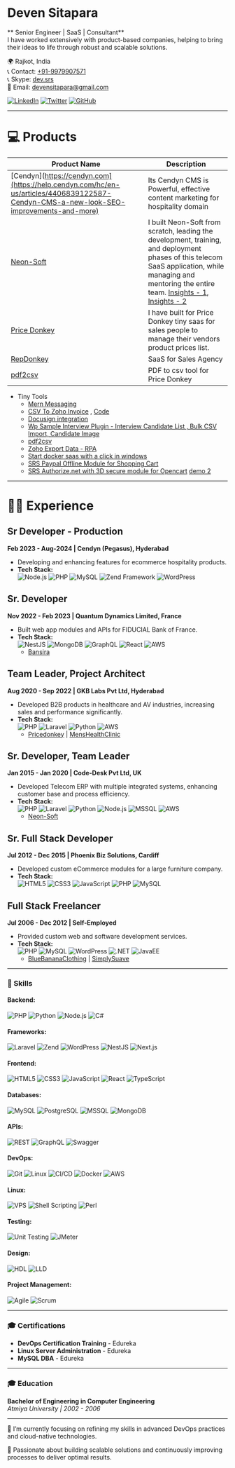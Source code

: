 # Deven Sitapara

** Senior Engineer | SaaS | Consultant** <br/>
I have worked extensively with product-based companies, helping to bring their ideas to life through robust and scalable solutions.
 
🌍 Rajkot, India <br/>
📞 Contact: [+91-9979907571](https://wa.link/bi5653) <br/>
📞 Skype: [dev.srs](https://join.skype.com/invite/Ie2StEKkCdTA) <br/>
📧 Email: devensitapara@gmail.com  <br/>

[![LinkedIn](https://img.shields.io/badge/LinkedIn-0077B5?style=for-the-badge&logo=linkedin&logoColor=white)](https://www.linkedin.com/in/deven-sitapara)
[![Twitter](https://img.shields.io/badge/Twitter-1DA1F2?style=for-the-badge&logo=twitter&logoColor=white)](https://twitter.com/deven_sitapara)
[![GitHub](https://img.shields.io/badge/GitHub-181717?style=for-the-badge&logo=github&logoColor=white)](https://github.com/deven-sitapara)

---
# 💻 Products


| Product Name  | Description |
| ------------- | ------------- |
| [Cendyn](https://cendyn.com](https://help.cendyn.com/hc/en-us/articles/4406839122587-Cendyn-CMS-a-new-look-SEO-improvements-and-more)  | Its Cendyn CMS is Powerful, effective content marketing for hospitality domain |
| [Neon-Soft](https://neon-soft.com)  | I built Neon-Soft from scratch, leading the development, training, and deployment phases of this telecom SaaS application, while managing and mentoring the entire team. [Insights - 1](https://www.youtube.com/watch?v=4M1O6I-cEUs), [Insights - 2](https://www.youtube.com/watch?v=9eTJPKjjLNg) |
| [Price Donkey](https://www.youtube.com/watch?v=LjG8qEBOSHU)  |  I have built for Price Donkey tiny saas for sales people to manage their vendors product prices list.  |
| [RepDonkey](https://repdonkey.com/)  | SaaS for Sales Agency  |
| [pdf2csv](https://github.com/deven-sitapara/pdf2csv)  | PDF to csv tool for Price Donkey  |

- Tiny Tools
   - [Mern Messaging](https://github.com/deven-sitapara/mern-messaging/tree/main) 
   - [CSV To Zoho Invoice](https://www.youtube.com/watch?v=JhVE8edHX80) , [Code](https://www.youtube.com/watch?v=tbkBPncdrnw)
   - [Docusign integration](https://www.youtube.com/watch?v=8Jr5-ym0ePc)
   - [Wp Sample Interview Plugin - Interview Candidate List , Bulk CSV Import, Candidate Image](https://www.youtube.com/watch?v=6IfjdxTy8pY)
   - [pdf2csv](https://github.com/deven-sitapara/pdf2csv)
   - [Zoho Export Data - RPA](https://www.youtube.com/watch?v=OAhezxpFVz0)
   - [Start docker saas with a click in windows](https://www.youtube.com/watch?v=gLXXCe4Nn7o)
   - [SRS Paypal Offline Module for Shopping Cart](https://www.youtube.com/watch?v=iT6DerNAsys)
   - [SRS Authorize.net with 3D secure module for Opencart](https://www.youtube.com/watch?v=ka_vFl5nhj8) [demo 2](https://www.youtube.com/watch?v=qR1rmDCGy74)
   

  
--- 

# 👨‍💻 Experience

## Sr Developer - Production  
**Feb 2023 - Aug-2024 | Cendyn (Pegasus), Hyderabad**  
- Developing and enhancing features for ecommerce hospitality products.  
- **Tech Stack:**  
  ![Node.js](https://img.shields.io/badge/Node.js-339933?style=for-the-badge&logo=node.js&logoColor=white) 
  ![PHP](https://img.shields.io/badge/PHP-777BB4?style=for-the-badge&logo=php&logoColor=white) 
  ![MySQL](https://img.shields.io/badge/MySQL-4479A1?style=for-the-badge&logo=mysql&logoColor=white) 
  ![Zend Framework](https://img.shields.io/badge/Zend-68B604?style=for-the-badge&logo=zend-framework&logoColor=white) 
  ![WordPress](https://img.shields.io/badge/WordPress-21759B?style=for-the-badge&logo=wordpress&logoColor=white)

## Sr. Developer  
**Nov 2022 - Feb 2023 | Quantum Dynamics Limited, France**  
- Built web app modules and APIs for FIDUCIAL Bank of France.  
- **Tech Stack:**  
  ![NestJS](https://img.shields.io/badge/NestJS-E0234E?style=for-the-badge&logo=nestjs&logoColor=white) 
  ![MongoDB](https://img.shields.io/badge/MongoDB-47A248?style=for-the-badge&logo=mongodb&logoColor=white) 
  ![GraphQL](https://img.shields.io/badge/GraphQL-E10098?style=for-the-badge&logo=graphql&logoColor=white) 
  ![React](https://img.shields.io/badge/React-61DAFB?style=for-the-badge&logo=react&logoColor=black) 
  ![AWS](https://img.shields.io/badge/AWS-232F3E?style=for-the-badge&logo=amazon-aws&logoColor=white)  
  - [Bansira](https://bansira.com)

## Team Leader, Project Architect  
**Aug 2020 - Sep 2022 | GKB Labs Pvt Ltd, Hyderabad**  
- Developed B2B products in healthcare and AV industries, increasing sales and performance significantly.  
- **Tech Stack:**  
  ![PHP](https://img.shields.io/badge/PHP-777BB4?style=for-the-badge&logo=php&logoColor=white) 
  ![Laravel](https://img.shields.io/badge/Laravel-FF2D20?style=for-the-badge&logo=laravel&logoColor=white) 
  ![Python](https://img.shields.io/badge/Python-3776AB?style=for-the-badge&logo=python&logoColor=white) 
  ![AWS](https://img.shields.io/badge/AWS-232F3E?style=for-the-badge&logo=amazon-aws&logoColor=white)  
  - [Pricedonkey](https://pricedonkey.net) | [MensHealthClinic](https://menshealthclinic.com)

## Sr. Developer, Team Leader  
**Jan 2015 - Jan 2020 | Code-Desk Pvt Ltd, UK**  
- Developed Telecom ERP with multiple integrated systems, enhancing customer base and process efficiency.  
- **Tech Stack:**  
  ![PHP](https://img.shields.io/badge/PHP-777BB4?style=for-the-badge&logo=php&logoColor=white) 
  ![Laravel](https://img.shields.io/badge/Laravel-FF2D20?style=for-the-badge&logo=laravel&logoColor=white) 
  ![Python](https://img.shields.io/badge/Python-3776AB?style=for-the-badge&logo=python&logoColor=white) 
  ![Node.js](https://img.shields.io/badge/Node.js-339933?style=for-the-badge&logo=node.js&logoColor=white) 
  ![MSSQL](https://img.shields.io/badge/MSSQL-CC2927?style=for-the-badge&logo=microsoft-sql-server&logoColor=white) 
  ![AWS](https://img.shields.io/badge/AWS-232F3E?style=for-the-badge&logo=amazon-aws&logoColor=white)  
  - [Neon-Soft](http://neon-soft.com)

## Sr. Full Stack Developer  
**Jul 2012 - Dec 2015 | Phoenix Biz Solutions, Cardiff**  
- Developed custom eCommerce modules for a large furniture company.  
- **Tech Stack:**  
![HTML5](https://img.shields.io/badge/HTML5-E34F26?style=for-the-badge&logo=html5&logoColor=white)
![CSS3](https://img.shields.io/badge/CSS3-1572B6?style=for-the-badge&logo=css3&logoColor=white)
![JavaScript](https://img.shields.io/badge/JavaScript-F7DF1E?style=for-the-badge&logo=javascript&logoColor=black)
![PHP](https://img.shields.io/badge/PHP-777BB4?style=for-the-badge&logo=php&logoColor=white)
![MySQL](https://img.shields.io/badge/MySQL-4479A1?style=for-the-badge&logo=mysql&logoColor=white)

## Full Stack Freelancer  
**Jul 2006 - Dec 2012 | Self-Employed**  
- Provided custom web and software development services.
- **Tech Stack:**  
  ![PHP](https://img.shields.io/badge/PHP-777BB4?style=for-the-badge&logo=php&logoColor=white) 
  ![MySQL](https://img.shields.io/badge/MySQL-4479A1?style=for-the-badge&logo=mysql&logoColor=white) 
  ![WordPress](https://img.shields.io/badge/WordPress-21759B?style=for-the-badge&logo=wordpress&logoColor=white) 
  ![.NET](https://img.shields.io/badge/.NET-5C2D91?style=for-the-badge&logo=.net&logoColor=white) 
  ![JavaEE](https://img.shields.io/badge/JavaEE-5382A1?style=for-the-badge&logo=java&logoColor=white)  
  - [BlueBananaClothing](https://www.bluebananaclothing.com) | [SimplySuave](https://simplysuave.co.nz)


---

### 💼 Skills

#### Backend:
![PHP](https://img.shields.io/badge/PHP-777BB4?style=for-the-badge&logo=php&logoColor=white)
![Python](https://img.shields.io/badge/Python-3776AB?style=for-the-badge&logo=python&logoColor=white)
![Node.js](https://img.shields.io/badge/Node.js-339933?style=for-the-badge&logo=node.js&logoColor=white)
![C#](https://img.shields.io/badge/C%23-239120?style=for-the-badge&logo=c-sharp&logoColor=white)

#### Frameworks:
![Laravel](https://img.shields.io/badge/Laravel-FF2D20?style=for-the-badge&logo=laravel&logoColor=white)
![Zend](https://img.shields.io/badge/Zend-68B604?style=for-the-badge&logo=zend-framework&logoColor=white)
![WordPress](https://img.shields.io/badge/WordPress-21759B?style=for-the-badge&logo=wordpress&logoColor=white)
![NestJS](https://img.shields.io/badge/NestJS-E0234E?style=for-the-badge&logo=nestjs&logoColor=white)
![Next.js](https://img.shields.io/badge/Next.js-000000?style=for-the-badge&logo=next.js&logoColor=white)

#### Frontend:
![HTML5](https://img.shields.io/badge/HTML5-E34F26?style=for-the-badge&logo=html5&logoColor=white)
![CSS3](https://img.shields.io/badge/CSS3-1572B6?style=for-the-badge&logo=css3&logoColor=white)
![JavaScript](https://img.shields.io/badge/JavaScript-F7DF1E?style=for-the-badge&logo=javascript&logoColor=black)
![React](https://img.shields.io/badge/React-61DAFB?style=for-the-badge&logo=react&logoColor=black)
![TypeScript](https://img.shields.io/badge/TypeScript-007ACC?style=for-the-badge&logo=typescript&logoColor=white)

#### Databases:
![MySQL](https://img.shields.io/badge/MySQL-4479A1?style=for-the-badge&logo=mysql&logoColor=white)
![PostgreSQL](https://img.shields.io/badge/PostgreSQL-336791?style=for-the-badge&logo=postgresql&logoColor=white)
![MSSQL](https://img.shields.io/badge/MSSQL-CC2927?style=for-the-badge&logo=microsoft-sql-server&logoColor=white)
![MongoDB](https://img.shields.io/badge/MongoDB-47A248?style=for-the-badge&logo=mongodb&logoColor=white)

#### APIs:
![REST](https://img.shields.io/badge/REST-02569B?style=for-the-badge&logo=rest-api&logoColor=white)
![GraphQL](https://img.shields.io/badge/GraphQL-E10098?style=for-the-badge&logo=graphql&logoColor=white)
![Swagger](https://img.shields.io/badge/Swagger-85EA2D?style=for-the-badge&logo=swagger&logoColor=black)

#### DevOps:
![Git](https://img.shields.io/badge/Git-F05032?style=for-the-badge&logo=git&logoColor=white)
![Linux](https://img.shields.io/badge/Linux-FCC624?style=for-the-badge&logo=linux&logoColor=black)
![CI/CD](https://img.shields.io/badge/CI%2FCD-4479A1?style=for-the-badge&logo=ci-cd&logoColor=white)
![Docker](https://img.shields.io/badge/Docker-2496ED?style=for-the-badge&logo=docker&logoColor=white)
![AWS](https://img.shields.io/badge/AWS-232F3E?style=for-the-badge&logo=amazon-aws&logoColor=white)

#### Linux:
![VPS](https://img.shields.io/badge/VPS-327FC7?style=for-the-badge&logo=linux&logoColor=white)
![Shell Scripting](https://img.shields.io/badge/Shell_Scripting-4EAA25?style=for-the-badge&logo=gnu-bash&logoColor=white)
![Perl](https://img.shields.io/badge/Perl-39457E?style=for-the-badge&logo=perl&logoColor=white)

#### Testing:
![Unit Testing](https://img.shields.io/badge/Unit_Testing-6DB33F?style=for-the-badge&logo=testing-library&logoColor=white)
![JMeter](https://img.shields.io/badge/JMeter-D22128?style=for-the-badge&logo=apache-jmeter&logoColor=white)

#### Design:
![HDL](https://img.shields.io/badge/HDL-FF0000?style=for-the-badge&logo=verilog&logoColor=white)
![LLD](https://img.shields.io/badge/LLD-00599C?style=for-the-badge&logo=logical-design&logoColor=white)

#### Project Management:
![Agile](https://img.shields.io/badge/Agile-0277BD?style=for-the-badge&logo=agile&logoColor=white)
![Scrum](https://img.shields.io/badge/Scrum-6DB33F?style=for-the-badge&logo=scrum&logoColor=white)

---

### 🎓 Certifications

- **DevOps Certification Training** - Edureka
- **Linux Server Administration** - Edureka
- **MySQL DBA** - Edureka

---

### 🎓 Education

**Bachelor of Engineering in Computer Engineering**  
*Atmiya University | 2002 - 2006*

---

🌱 I’m currently focusing on refining my skills in advanced DevOps practices and cloud-native technologies. 

🚀 Passionate about building scalable solutions and continuously improving processes to deliver optimal results.
